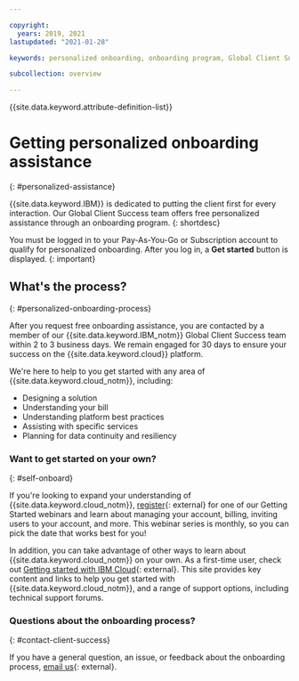 ```yaml
---

copyright:
  years: 2019, 2021
lastupdated: "2021-01-28"

keywords: personalized onboarding, onboarding program, Global Client Success, getting started, how to, get help, new user, first time, personal, dedicated assistance, cloud onboarding, account setup, first time, how to use cloud, new to cloud, initial setup, sales, direct assignment, onboard, ready to start, help, initial deployment

subcollection: overview

---
```


{{site.data.keyword.attribute-definition-list}}

# Getting personalized onboarding assistance
{: #personalized-assistance}

{{site.data.keyword.IBM}} is dedicated to putting the client first for every interaction. Our Global Client Success team offers free personalized assistance through an onboarding program.
{: shortdesc}

You must be logged in to your Pay-As-You-Go or Subscription account to qualify for personalized onboarding. After you log in, a **Get started** button is displayed.
{: important}

## What's the process?
{: #personalized-onboarding-process}

After you request free onboarding assistance, you are contacted by a member of our {{site.data.keyword.IBM_notm}} Global Client Success team within 2 to 3 business days. We remain engaged for 30 days to ensure your success on the {{site.data.keyword.cloud}} platform. 



We're here to help to you get started with any area of {{site.data.keyword.cloud_notm}}, including: 
* Designing a solution 
* Understanding your bill
* Understanding platform best practices  
* Assisting with specific services 
* Planning for data continuity and resiliency

### Want to get started on your own?
{: #self-onboard}

If you're looking to expand your understanding of {{site.data.keyword.cloud_notm}}, [register](https://register.gotowebinar.com/rt/8851117388988841483){: external} for one of our Getting Started webinars and learn about managing your account, billing, inviting users to your account, and more. This webinar series is monthly, so you can pick the date that works best for you! 

In addition, you can take advantage of other ways to learn about {{site.data.keyword.cloud_notm}} on your own. As a first-time user, check out [Getting started with IBM Cloud](https://www.ibm.com/cloud/get-started){: external}. This site provides key content and links to help you get started with {{site.data.keyword.cloud_notm}}, and a range of support options, including technical support forums.  

### Questions about the onboarding process?
{: #contact-client-success}

If you have a general question, an issue, or feedback about the onboarding process, [email us](https://www.ibm.com/account/reg/us-en/signup?formid=MAIL-wcponboard){: external}.


